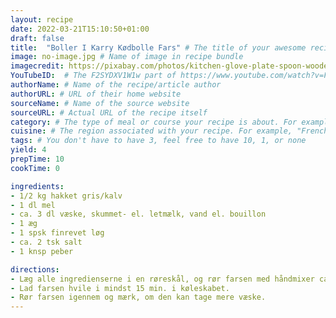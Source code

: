 ```yaml
---
layout: recipe
date: 2022-03-21T15:10:50+01:00
draft: false
title:  "Boller I Karry Kødbolle Fars" # The title of your awesome recipe
image: no-image.jpg # Name of image in recipe bundle
imagecredit: https://pixabay.com/photos/kitchen-glove-plate-spoon-wooden-2871400/ # URL to image source page, website, or creator
YouTubeID:  # The F2SYDXV1W1w part of https://www.youtube.com/watch?v=F2SYDXV1W1w
authorName: # Name of the recipe/article author
authorURL: # URL of their home website
sourceName: # Name of the source website
sourceURL: # Actual URL of the recipe itself
category: # The type of meal or course your recipe is about. For example: "dinner", "entree", or "dessert".
cuisine: # The region associated with your recipe. For example, "French", Mediterranean", or "American".
tags: # You don't have to have 3, feel free to have 10, 1, or none
yield: 4
prepTime: 10
cookTime: 0

ingredients:
- 1/2 kg hakket gris/kalv
- 1 dl mel
- ca. 3 dl væske, skummet- el. letmælk, vand el. bouillon
- 1 æg
- 1 spsk finrevet løg
- ca. 2 tsk salt
- 1 knsp peber

directions:
- Læg alle ingredienserne i en røreskål, og rør farsen med håndmixer ca. 3 min.
- Lad farsen hvile i mindst 15 min. i køleskabet.
- Rør farsen igennem og mærk, om den kan tage mere væske.
---
```

